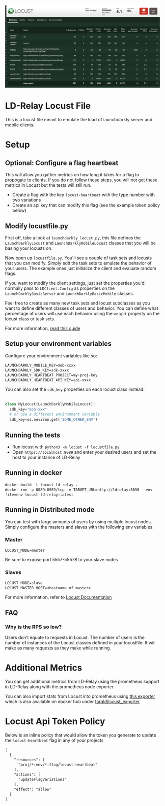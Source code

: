 ![screenshot](screenshot.png)


# LD-Relay Locust File


This is a locust file meant to emulate the load of launchdarkly server and mobile clients.


# Setup

## Optional: Configure a flag heartbeat

This will allow you gather metrics on how long it takes for a flag to propogate to clients. If you do not follow these steps, you will not get these metrics in Locust but the tests will still run.

- Create a flag with the key `locust-heartbeat` with the type number with two variations
- Create an api key that can modify this flag (see the example token policy below)


## Modify locustfile.py

First off, take a look at `launchdarkly_locust.py`, this file defines the `LaunchDarklyLocust` and `LaunchDarklyMobileLocust` classes that you will be basing your locusts on. 

Now open up `locustfile.py`. You'll see a couple of task sets and locusts that you can modify. Simply edit the task sets to emulate the behavior of your users. The example ones just initialize the client and evaluate random flags.

If you want to modify the client settings, just set the properties you'd normally pass to `LDClient.Config` as properties on the `LaunchDarklyBasicServer` and `LaunchDarklyBasicMobile` classes.

Feel free to create as many new task sets and locust subclasses as you want to define different classes of users and behavior. You can define what percentage of users will use each behavior using the `weight` property on the locust class or task sets.

For more information, [read this guide](https://docs.locust.io/en/stable/writing-a-locustfile.html)


## Setup your environment variables

Configure your environment variables like so:

```
LAUNCHDARKLY_MOBILE_KEY=mob-xxxx
LAUNCHDARKLY_SDK_KEY=sdk-xxxx
LAUNCHDARKLY_HEARTBEAT_PROJECT=my-proj-key
LAUNCHDARKLY_HEARTBEAT_API_KEY=api-xxxx
```

You can also set the `sdk_key` properties on each locust class instead:

```python

class MyLocust(LaunchDarklyMobileLocust):
  sdk_key="mob-xxx"
  # or use a different environment variable
  sdk_key=os.environ.get('SOME_OTHER_ENV')
```


## Running the tests

- Run locust with `python3 -m locust -f locustfile.py`
- Open `https://localhost:8089` and enter your desired users and set the host to your instance of LD-Relay

## Running in docker

```
docker build -t locust-ld-relay .
docker run -p 8089:8089/tcp -e TARGET_URL=http://ldrelay:8030 --env-file=env locust-ld-relay:latest
```

## Running in Distributed mode

You can test with large amounts of users by using multiple locust nodes. Simply configure the masters and slaves with the following env variables:

### Master

```
LOCUST_MODE=master
```

Be sure to expose port 5557-55578 to your slave nodes

### Slaves

```
LOCUST_MODE=slave
LOCUST_MASTER_HOST=<hostname of master>
```

For more information, refer to [Locust Documentation](https://docs.locust.io/en/stable/running-locust-docker.html)


## FAQ

### Why is the RPS so low?

Users don't equate to requests in Locust. The number of users is the number of instances of the Locust classes defined in your locustfile. It will make as many requests as they make while running.


# Additional Metrics

You can get additional metrics from LD-Relay using the prometheus support in LD-Relay along with the prometheus node exporter.

You can also import stats from Locust into prometheus using [this exporter](https://github.com/ilsken/locust_exporter) which is also available on docker hub under [tarqld/locust_exporter](https://hub.docker.com/r/tarqld/locust_exporter)


# Locust Api Token Policy

Below is an inline policy that would allow the token you generate to update the `locust-heartbeat` flag in any of your projects

```
[
  {
    "resources": [
      "proj/*:env/*:flag/locust-heartbeat"
    ],
    "actions": [
      "updateFlagVariations"
    ],
    "effect": "allow"
  }
]
```
